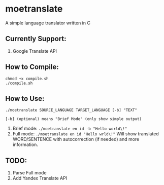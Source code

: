 # moetranslate
A simple language translator written in C

## Currently Support:
1. Google Translate API

## How to Compile:

```
chmod +x compile.sh
./compile.sh
```

## How to Use:

```
./moetranslate SOURCE_LANGUAGE TARGET_LANGUAGE [-b] "TEXT"

[-b] (optional) means "Brief Mode" (only show simple output)
```


1. Brief mode:
	`./moetranslate en id -b "Hello world\!"`
2. Full mode:
	`./moetranslate en id "Hello wrld\!"`
	Will show translated WORD/SENTENCE with autocorrection (if needed) and
	more information.


## TODO:
1. Parse Full mode
2. Add Yandex Translate API
